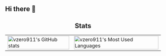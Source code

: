 
## Hi there 👋

<div align="center">
    <h2>Stats</h2>
    <table style="height: 100%; width: 100%;">
        <tr style="height: 50%;">
            <td style="vertical-align: stretch; height: 100%;">
                <img src="https://github-readme-stats.vercel.app/api?username=vzero911&hide_border=true&border_radius=15&show_icons=true&theme=tokyonight" alt="vzero911's GitHub stats" style="height: 100%; width: 100%; object-fit: cover;">
            </td>
            <td style="vertical-align: stretch; height: 100%;">
                <img width=100% height=195 src="https://github-readme-stats.vercel.app/api/top-langs/?username=vzero911&hide=html&hide_border=true&border_radius=8&layout=compact&langs_count=8&theme=tokyonight" alt="vzero911's Most Used Languages" style="height: 100%; width: 100%; object-fit: cover;">
            </td>
        </tr>
    </table>
</div>
